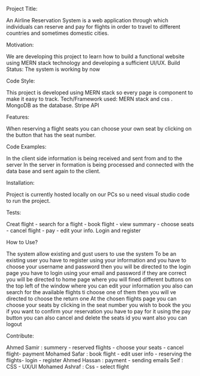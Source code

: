 Project Title:

An Airline Reservation System is a web application through which
individuals can
reserve and pay for flights in order to travel to different
countries and sometimes
domestic cities.

Motivation:

We are developing this project to learn how to build a functional
website using
MERN stack technology and developing a sufficient UI/UX.
Build Status:
The system is working by now

Code Style:

This project is developed using MERN stack so every page is
component to
make it easy to track.
Tech/Framework used:
MERN stack and css . MongoDB as the database. Stripe API

Features:

When reserving a flight seats you can choose your own seat by
clicking on
the button that has the seat number.

Code Examples:

In the client side information is being received and sent from and
to the server
In the server in formation is being processed and connected with
the data
base and sent again to the client.

Installation:

Project is currently hosted locally on our PCs so u need visual
studio code to
run the project.

Tests:

Creat flight - search for a flight - book flight - view summary -
choose seats -
cancel flight - pay - edit your info.
Login and register

How to Use?

The system allow existing and gust users to use the system
To be an existing user you have to register using your information
and you have to choose your username and password then you will be
directed to the login page you have to login using your email and
password if they are correct you will be directed to home page
where you will fined different buttons on the top left of the
window where you can edit your information you also can search for
the available flights ti choose one of them then you will ve
directed to choose the return one
At the chosen flights page you can choose your seats by clicking
in the seat number you wish to book the you if you want to confirm
your reservation you have to pay for it using the pay button you
can also cancel and delete the seats id you want also you can
logout

Contribute:

Ahmed Samir : summery - reserved flights - choose your seats -
cancel flight- payment
Mohamed Safar : book flight - edit user info - reserving the
flights- login - register
Ahmed Hassan : payment - sending emails
Seif : CSS - UX/UI
Mohamed Ashraf : Css - select flight 